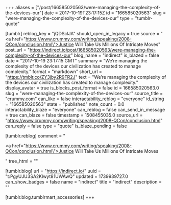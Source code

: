 +++
aliases = ["/post/166585020563/were-managing-the-complexity-of-the-devices-our"]
date = 2017-10-19T23:17:15Z
id = "166585020563"
slug = "were-managing-the-complexity-of-the-devices-our"
type = "tumblr-quote"

[tumblr]
reblog_key = "jQDSclJA"
should_open_in_legacy = true
source = "<a href=\"https://www.crummy.com/writing/speaking/2008-QCon/conclusion.html\">Justice Will Take Us Millions Of Intricate Moves</a>"
post_url = "https://indirect.io/post/166585020563/were-managing-the-complexity-of-the-devices-our"
blog_name = "indirect"
is_blazed = false
date = "2017-10-19 23:17:15 GMT"
summary = "We’re managing the complexity of the devices our civilization has created to manage complexity."
format = "markdown"
short_url = "https://tmblr.co/ZY3jby2R9FR2J"
text = "We&rsquo;re managing the complexity of the devices our civilization has created to manage complexity."
display_avatar = true
is_blocks_post_format = false
id = 166585020563.0
slug = "were-managing-the-complexity-of-the-devices-our"
source_title = "crummy.com"
can_like = false
interactability_reblog = "everyone"
id_string = "166585020563"
state = "published"
note_count = 0.0
interactability_blaze = "everyone"
can_reblog = false
can_send_in_message = true
can_blaze = false
timestamp = 1508455035.0
source_url = "https://www.crummy.com/writing/speaking/2008-QCon/conclusion.html"
can_reply = false
type = "quote"
is_blaze_pending = false

[tumblr.reblog]
comment = "<p><a href=\"https://www.crummy.com/writing/speaking/2008-QCon/conclusion.html\">Justice Will Take Us Millions Of Intricate Moves</a></p>"
tree_html = ""

[tumblr.blog]
url = "https://indirect.io/"
uuid = "t:PgyUJU3SA2Klwyt81UWAwQ"
updated = 1739939727.0
can_show_badges = false
name = "indirect"
title = "indirect"
description = ""

[tumblr.blog.tumblrmart_accessories]
+++
